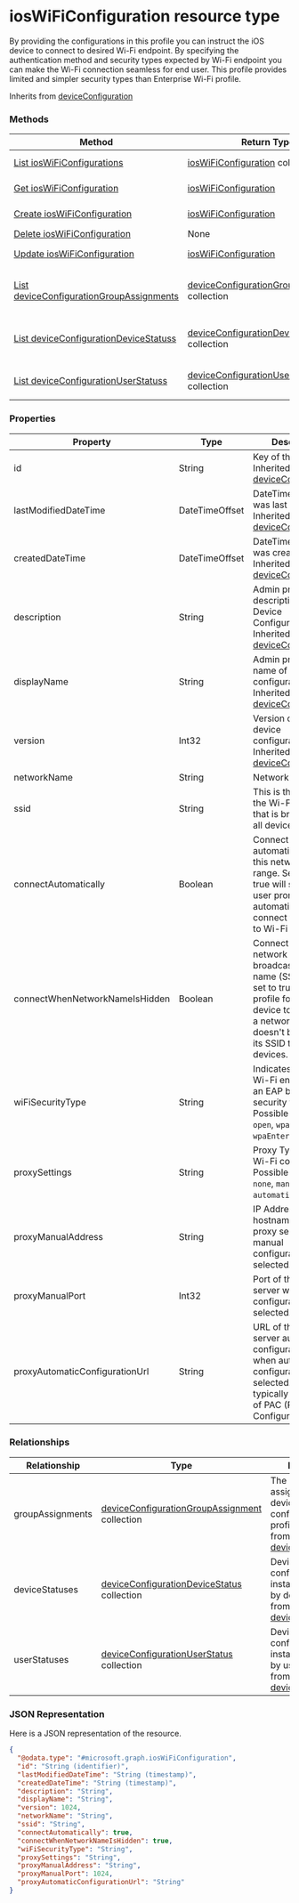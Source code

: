 # iosWiFiConfiguration resource type

By providing the configurations in this profile you can instruct the iOS device to connect to desired Wi-Fi endpoint. By specifying the authentication method and security types expected by Wi-Fi endpoint you can make the Wi-Fi connection seamless for end user. This profile provides limited and simpler security types than Enterprise Wi-Fi profile.

Inherits from [deviceConfiguration](deviceConfiguration.md)

### Methods
|Method|Return Type|Description|
|---|---|---|
|[List iosWiFiConfigurations](../api/iosWiFiConfiguration_list.md)|[iosWiFiConfiguration](iosWiFiConfiguration.md) collection|List properties and relationships of the [iosWiFiConfiguration](../resource/iosWiFiConfiguration.md) objects.|
|[Get iosWiFiConfiguration](../api/iosWiFiConfiguration_get.md)|[iosWiFiConfiguration](iosWiFiConfiguration.md)|Read properties and relationships of the [iosWiFiConfiguration](../resource/iosWiFiConfiguration.md) object.|
|[Create iosWiFiConfiguration](../api/iosWiFiConfiguration_create.md)|[iosWiFiConfiguration](iosWiFiConfiguration.md)|Create a new [iosWiFiConfiguration](../resource/iosWiFiConfiguration.md) object.|
|[Delete iosWiFiConfiguration](../api/iosWiFiConfiguration_delete.md)|None|Deletes a [iosWiFiConfiguration](../resource/iosWiFiConfiguration.md).|
|[Update iosWiFiConfiguration](../api/iosWiFiConfiguration_update.md)|[iosWiFiConfiguration](iosWiFiConfiguration.md)|Update the properties of a [iosWiFiConfiguration](../resource/iosWiFiConfiguration.md) object.|
|[List deviceConfigurationGroupAssignments](../api/iosWiFiConfiguration_list_deviceConfigurationGroupAssignment.md)|[deviceConfigurationGroupAssignment](deviceConfigurationGroupAssignment.md) collection|Get the deviceConfigurationGroupAssignments from the groupAssignments navigation property.|
|[List deviceConfigurationDeviceStatuss](../api/iosWiFiConfiguration_list_deviceConfigurationDeviceStatus.md)|[deviceConfigurationDeviceStatus](deviceConfigurationDeviceStatus.md) collection|Get the deviceConfigurationDeviceStatuss from the deviceStatuses navigation property.|
|[List deviceConfigurationUserStatuss](../api/iosWiFiConfiguration_list_deviceConfigurationUserStatus.md)|[deviceConfigurationUserStatus](deviceConfigurationUserStatus.md) collection|Get the deviceConfigurationUserStatuss from the userStatuses navigation property.|

### Properties
|Property|Type|Description|
|---|---|---|
|id|String|Key of the entity. Inherited from [deviceConfiguration](deviceConfiguration.md).|
|lastModifiedDateTime|DateTimeOffset|DateTime the object was last modified. Inherited from [deviceConfiguration](deviceConfiguration.md).|
|createdDateTime|DateTimeOffset|DateTime the object was created. Inherited from [deviceConfiguration](deviceConfiguration.md).|
|description|String|Admin provided description of the Device Configuration. Inherited from [deviceConfiguration](deviceConfiguration.md).|
|displayName|String|Admin provided name of the device configuration. Inherited from [deviceConfiguration](deviceConfiguration.md).|
|version|Int32|Version of the device configuration. Inherited from [deviceConfiguration](deviceConfiguration.md).|
|networkName|String|Network Name|
|ssid|String|This is the name of the Wi-Fi network that is broadcast to all devices.|
|connectAutomatically|Boolean|Connect automatically when this network is in range. Setting this to true will skip the user prompt and automatically connect the device to Wi-Fi network.|
|connectWhenNetworkNameIsHidden|Boolean|Connect when the network is not broadcasting its name (SSID). When set to true, this profile forces the device to connect to a network that doesn't broadcast its SSID to all devices.|
|wiFiSecurityType|String|Indicates whether Wi-Fi endpoint uses an EAP based security type. Possible values are: `open`, `wpaPersonal`, `wpaEnterprise`, `wep`.|
|proxySettings|String|Proxy Type for this Wi-Fi connection Possible values are: `none`, `manual`, `automatic`.|
|proxyManualAddress|String|IP Address or DNS hostname of the proxy server when manual configuration is selected.|
|proxyManualPort|Int32|Port of the proxy server when manual configuration is selected.|
|proxyAutomaticConfigurationUrl|String|URL of the proxy server automatic configuration script when automatic configuration is selected. This URL is typically the location of PAC (Proxy Auto Configuration) file.|

### Relationships
|Relationship|Type|Description|
|---|---|---|
|groupAssignments|[deviceConfigurationGroupAssignment](deviceConfigurationGroupAssignment.md) collection|The list of group assignments for the device configuration profile. Inherited from [deviceConfiguration](deviceConfiguration.md)|
|deviceStatuses|[deviceConfigurationDeviceStatus](deviceConfigurationDeviceStatus.md) collection|Device configuration installation stauts by device. Inherited from [deviceConfiguration](deviceConfiguration.md)|
|userStatuses|[deviceConfigurationUserStatus](deviceConfigurationUserStatus.md) collection|Device configuration installation stauts by user. Inherited from [deviceConfiguration](deviceConfiguration.md)|

### JSON Representation
Here is a JSON representation of the resource.
<!-- {
  "blockType": "resource",
  "keyProperty": "id",
  "@odata.type": "microsoft.graph.iosWiFiConfiguration"
}
-->
```json
{
  "@odata.type": "#microsoft.graph.iosWiFiConfiguration",
  "id": "String (identifier)",
  "lastModifiedDateTime": "String (timestamp)",
  "createdDateTime": "String (timestamp)",
  "description": "String",
  "displayName": "String",
  "version": 1024,
  "networkName": "String",
  "ssid": "String",
  "connectAutomatically": true,
  "connectWhenNetworkNameIsHidden": true,
  "wiFiSecurityType": "String",
  "proxySettings": "String",
  "proxyManualAddress": "String",
  "proxyManualPort": 1024,
  "proxyAutomaticConfigurationUrl": "String"
}
```

